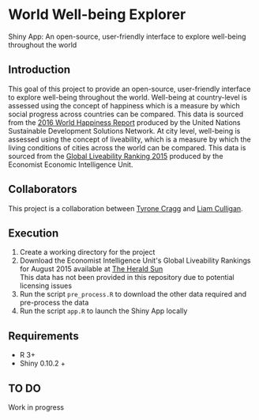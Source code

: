 # World Well-being Explorer
Shiny App: An open-source, user-friendly interface to explore well-being throughout the world

## Introduction
This goal of this project to provide an open-source, user-friendly interface to explore well-being throughout the world. Well-being at country-level is assessed using the concept
of happiness which is a measure by which social progress across countries can be compared. This data is sourced from the [2016 World Happiness Report](http://worldhappiness.report/)
produced by the United Nations Sustainable Development Solutions Network. At city level, well-being is assessed using the concept of liveability, which is a measure by which the 
living conditions of cities across the world can be compared. This data is sourced from the [Global Liveability Ranking 2015](http://www.eiu.com/liveability2015) produced by
the Economist Economic Intelligence Unit.

## Collaborators
This project is a collaboration between [Tyrone Cragg]() and [Liam Culligan](https://www.linkedin.com/in/liam-culligan-81156b11b?trk=hp-identity-name).

## Execution
1. Create a working directory for the project 
2. Download the Economist Intelligence Unit's Global Liveability Rankings for August 2015 available at [The Herald Sun](http://media.heraldsun.com.au/files/liveability.pdf) <br>
	This data has not been provided in this repository due to potential licensing issues
3. Run the script `pre_process.R` to download the other data required and pre-process the data
4. Run the script `app.R` to launch the Shiny App locally

## Requirements
* R 3+
* Shiny 0.10.2 +

## TO DO
Work in progress
